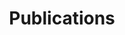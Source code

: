 ---
title: Publications
type: landing

# Optional header image (relative to `static/media/` folder).
banner:
  caption: ''
  image: ''

design:
  # Section spacing
  spacing: '2rem'

# Page sections
sections:
  - block: collection
    content:
      title: Journal Articles
      filters:
        folders:
          - journal-articles/
    design:
      view: article-grid
      fill_image: false
      columns: 1
  - block: collection
    content:
      title: Preprints
      filters:
        folders:
          - preprints/
    design:
      view: article-grid
      fill_image: false
      columns: 1
---